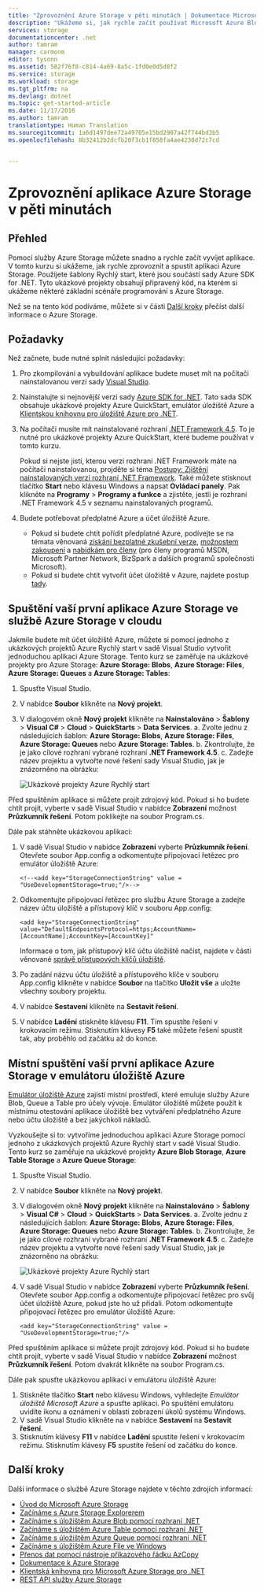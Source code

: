 ```yaml
---
title: "Zprovoznění Azure Storage v pěti minutách | Dokumentace Microsoftu"
description: "Ukážeme si, jak rychle začít používat Microsoft Azure Blobs, Table a Queues pomocí ukázkových projektů Rychlý start Azure Storage, sady Visual Studio a emulátoru úložiště Azure. Zprovozněte si svoji první aplikaci Azure Storage za pět minut."
services: storage
documentationcenter: .net
author: tamram
manager: carmonm
editor: tysonn
ms.assetid: 582f76f8-c814-4a69-8a5c-1fd0e0d5d8f2
ms.service: storage
ms.workload: storage
ms.tgt_pltfrm: na
ms.devlang: dotnet
ms.topic: get-started-article
ms.date: 11/17/2016
ms.author: tamram
translationtype: Human Translation
ms.sourcegitcommit: 1a6d1497dee72a49705e15bd2907a42f744bd3b5
ms.openlocfilehash: 8b32412b2dcfb20f3cb1f858fa4ae4230d72c7cd


---
```

# <a name="get-started-with-azure-storage-in-five-minutes"></a>Zprovoznění aplikace Azure Storage v pěti minutách
## <a name="overview"></a>Přehled
Pomocí služby Azure Storage můžete snadno a rychle začít vyvíjet aplikace. V tomto kurzu si ukážeme, jak rychle zprovoznit a spustit aplikaci Azure Storage. Použijete šablony Rychlý start, které jsou součástí sady Azure SDK for .NET. Tyto ukázkové projekty obsahují připravený kód, na kterém si ukážeme některé základní scénáře programování s Azure Storage.

Než se na tento kód podíváme, můžete si v části [Další kroky](#next-steps) přečíst další informace o Azure Storage.

## <a name="prerequisites"></a>Požadavky
Než začnete, bude nutné splnit následující požadavky:

1. Pro zkompilování a vybuildování aplikace budete muset mít na počítači nainstalovanou verzi sady [Visual Studio](https://www.visualstudio.com/).
2. Nainstalujte si nejnovější verzi sady [Azure SDK for .NET](https://azure.microsoft.com/downloads/). Tato sada SDK obsahuje ukázkové projekty Azure QuickStart, emulátor úložiště Azure a [Klientskou knihovnu pro úložiště Azure pro .NET](https://msdn.microsoft.com/library/azure/dn261237.aspx).
3. Na počítači musíte mít nainstalované rozhraní [.NET Framework 4.5](http://www.microsoft.com/download/details.aspx?id=30653). To je nutné pro ukázkové projekty Azure QuickStart, které budeme používat v tomto kurzu.
   
    Pokud si nejste jistí, kterou verzi rozhraní .NET Framework máte na počítači nainstalovanou, projděte si téma [Postupy: Zjištění nainstalovaných verzí rozhraní .NET Framework](https://msdn.microsoft.com/vstudio/hh925568.aspx). Také můžete stisknout tlačítko **Start** nebo klávesu Windows a napsat **Ovládací panely**. Pak klikněte na **Programy** > **Programy a funkce** a zjistěte, jestli je rozhraní .NET Framework 4.5 v seznamu nainstalovaných programů.
4. Budete potřebovat předplatné Azure a účet úložiště Azure.
   
   * Pokud si budete chtít pořídit předplatné Azure, podívejte se na témata věnovaná [získání bezplatné zkušební verze](https://azure.microsoft.com/pricing/free-trial/), [možnostem zakoupení](https://azure.microsoft.com/pricing/purchase-options/) a [nabídkám pro členy](https://azure.microsoft.com/pricing/member-offers/) (pro členy programů MSDN, Microsoft Partner Network, BizSpark a dalších programů společnosti Microsoft).
   * Pokud si budete chtít vytvořit účet úložiště v Azure, najdete postup [tady](storage-create-storage-account.md#create-a-storage-account).

## <a name="run-your-first-azure-storage-application-against-azure-storage-in-the-cloud"></a>Spuštění vaší první aplikace Azure Storage ve službě Azure Storage v cloudu
Jakmile budete mít účet úložiště Azure, můžete si pomocí jednoho z ukázkových projektů Azure Rychlý start v sadě Visual Studio vytvořit jednoduchou aplikaci Azure Storage. Tento kurz se zaměřuje na ukázkové projekty pro Azure Storage: **Azure Storage: Blobs**, **Azure Storage: Files**, **Azure Storage: Queues** a **Azure Storage: Tables**:

1. Spusťte Visual Studio.
2. V nabídce **Soubor** klikněte na **Nový projekt**.
3. V dialogovém okně **Nový projekt** klikněte na **Nainstalováno** > **Šablony** > **Visual C#** > **Cloud** > **QuickStarts** > **Data Services**.
    a. Zvolte jednu z následujících šablon: **Azure Storage: Blobs**, **Azure Storage: Files**, **Azure Storage: Queues** nebo **Azure Storage: Tables**.
    b. Zkontrolujte, že je jako cílové rozhraní vybrané rozhraní **.NET Framework 4.5**.
    c. Zadejte název projektu a vytvořte nové řešení sady Visual Studio, jak je znázorněno na obrázku:
     
    ![Ukázkové projekty Azure Rychlý start][Image1]

Před spuštěním aplikace si můžete projít zdrojový kód. Pokud si ho budete chtít projít, vyberte v sadě Visual Studio v nabídce **Zobrazení** možnost **Průzkumník řešení**. Potom poklikejte na soubor Program.cs.

Dále pak stáhněte ukázkovou aplikaci:

1. V sadě Visual Studio v nabídce **Zobrazení** vyberte **Průzkumník řešení**. Otevřete soubor App.config a odkomentujte připojovací řetězec pro emulátor úložiště Azure:
   
   `<!--<add key="StorageConnectionString" value = "UseDevelopmentStorage=true;"/>-->`

2. Odkomentujte připojovací řetězec pro službu Azure Storage a zadejte název účtu úložiště a přístupový klíč v souboru App.config:
   
   `<add key="StorageConnectionString" value="DefaultEndpointsProtocol=https;AccountName=[AccountName];AccountKey=[AccountKey]"`
   
   Informace o tom, jak přístupový klíč účtu úložiště načíst, najdete v části věnované [správě přístupových klíčů úložiště](storage-create-storage-account.md#manage-your-storage-access-keys).
3. Po zadání názvu účtu úložiště a přístupového klíče v souboru App.config klikněte v nabídce **Soubor** na tlačítko **Uložit vše** a uložte všechny soubory projektu.
4. V nabídce **Sestavení** klikněte na **Sestavit řešení**.
5. V nabídce **Ladění** stiskněte klávesu **F11**. Tím spustíte řešení v krokovacím režimu. Stisknutím klávesy **F5** také můžete řešení spustit tak, aby proběhlo od začátku až do konce.

## <a name="run-your-first-azure-storage-application-locally-against-the-azure-storage-emulator"></a>Místní spuštění vaší první aplikace Azure Storage v emulátoru úložiště Azure
[Emulátor úložiště Azure](storage-use-emulator.md) zajistí místní prostředí, které emuluje služby Azure Blob, Queue a Table pro účely vývoje. Emulátor úložiště můžete použít k místnímu otestování aplikace úložiště bez vytváření předplatného Azure nebo účtu úložiště a bez jakýchkoli nákladů.

Vyzkoušejte si to: vytvoříme jednoduchou aplikaci Azure Storage pomocí jednoho z ukázkových projektů Azure Rychlý start v sadě Visual Studio. Tento kurz se zaměřuje na ukázkové projekty **Azure Blob Storage**, **Azure Table Storage** a **Azure Queue Storage**:

1. Spusťte Visual Studio.
2. V nabídce **Soubor** klikněte na **Nový projekt**.
3. V dialogovém okně **Nový projekt** klikněte na **Nainstalováno** > **Šablony** > **Visual C#** > **Cloud** > **QuickStarts** > **Data Services**.
    a. Zvolte jednu z následujících šablon: **Azure Storage: Blobs**, **Azure Storage: Files**, **Azure Storage: Queues** nebo **Azure Storage: Tables**.
    b. Zkontrolujte, že je jako cílové rozhraní vybrané rozhraní **.NET Framework 4.5**.
    c. Zadejte název projektu a vytvořte nové řešení sady Visual Studio, jak je znázorněno na obrázku:
   
    ![Ukázkové projekty Azure Rychlý start][Image1]

4. V sadě Visual Studio v nabídce **Zobrazení** vyberte **Průzkumník řešení**. Otevřete soubor App.config a odkomentujte připojovací řetězec pro svůj účet úložiště Azure, pokud jste ho už přidali. Potom odkomentujte připojovací řetězec pro emulátor úložiště Azure:
   
   `<add key="StorageConnectionString" value = "UseDevelopmentStorage=true;"/>`

Před spuštěním aplikace si můžete projít zdrojový kód. Pokud si ho budete chtít projít, vyberte v sadě Visual Studio v nabídce **Zobrazení** možnost **Průzkumník řešení**. Potom dvakrát klikněte na soubor Program.cs.

Dále pak spusťte ukázkovou aplikaci v emulátoru úložiště Azure:

1. Stiskněte tlačítko **Start** nebo klávesu Windows, vyhledejte *Emulátor úložiště Microsoft Azure* a spusťte aplikaci. Po spuštění emulátoru uvidíte ikonu a oznámení v oblasti zobrazení úkolů systému Windows.
2. V sadě Visual Studio klikněte na v nabídce **Sestavení** na **Sestavit řešení**.
3. Stisknutím klávesy **F11** v nabídce **Ladění** spustíte řešení v krokovacím režimu. Stisknutím klávesy **F5** spustíte řešení od začátku do konce.

## <a name="next-steps"></a>Další kroky
Další informace o službě Azure Storage najdete v těchto zdrojích informací:

* [Úvod do Microsoft Azure Storage](storage-introduction.md)
* [Začínáme s Azure Storage Explorerem](../vs-azure-tools-storage-manage-with-storage-explorer.md)
* [Začínáme s úložištěm Azure Blob pomocí rozhraní .NET](storage-dotnet-how-to-use-blobs.md)
* [Začínáme s úložištěm Azure Table pomocí rozhraní .NET](storage-dotnet-how-to-use-tables.md)
* [Začínáme s úložištěm Azure Queue pomocí rozhraní .NET](storage-dotnet-how-to-use-queues.md)
* [Začínáme s úložištěm Azure File ve Windows](storage-dotnet-how-to-use-files.md)
* [Přenos dat pomocí nástroje příkazového řádku AzCopy](storage-use-azcopy.md)
* [Dokumentace k Azure Storage](https://azure.microsoft.com/documentation/services/storage/)
* [Klientská knihovna pro Microsoft Azure Storage pro .NET](https://msdn.microsoft.com/library/azure/dn261237.aspx)
* [REST API služby Azure Storage](https://msdn.microsoft.com/library/azure/dd179355.aspx)

[Image1]: ./media/storage-getting-started-guide/QuickStart.png



<!--HONumber=Nov16_HO4-->



